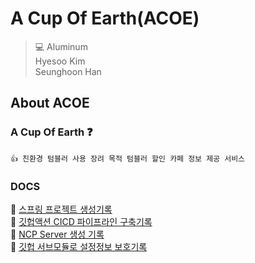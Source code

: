 # A Cup Of Earth(ACOE) 
> 💻  Aluminum  
> Hyesoo Kim  
> Seunghoon Han  

##  About ACOE
### A Cup Of Earth ❓
    👍 친환경 텀블러 사용 장려 목적 텀블러 할인 카페 정보 제공 서비스

### DOCS  
🔗 [스프링 프로젝트 생성기록](https://github.com/14-team13/acoe-backend/wiki/%EC%8A%A4%ED%94%84%EB%A7%81-%ED%94%84%EB%A1%9C%EC%A0%9D%ED%8A%B8-%EC%83%9D%EC%84%B1%EA%B8%B0%EB%A1%9D)  
🔗 [깃헙액션 CICD 파이프라인 구축기록](https://github.com/14-team13/acoe-backend/wiki/CICD-%ED%8C%8C%EC%9D%B4%ED%94%84%EB%9D%BC%EC%9D%B8-%EA%B5%AC%EC%B6%95%EA%B8%B0%EB%A1%9D)  
🔗 [NCP Server 생성 기록](https://github.com/14-team13/acoe-backend/wiki/NCP-Server-%EC%83%9D%EC%84%B1-%EA%B8%B0%EB%A1%9D)  
🔗 [깃헙 서브모듈로 설정정보 보호기록](https://github.com/14-team13/acoe-backend/wiki/Submodule%EB%A1%9C-%ED%94%84%EB%A1%9C%EC%A0%9D%ED%8A%B8-%EC%84%A4%EC%A0%95%EC%A0%95%EB%B3%B4-%EB%B3%B4%ED%98%B8-%EA%B8%B0%EB%A1%9D)  
